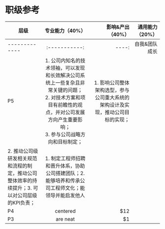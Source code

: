 # 职级参考
|层级       |专业能力（40%）  |影响&产出（40%）|通用能力（20%）|
| ------------- | :-----------: | ----: | ----: |
| ------------- | :-----------: | ----: |自我&团队成长 | 沟通合作 |
| P5     | 1. 公司内知名的技术领袖，可以发现和长效解决公司系统上一些复杂且非常关键的问题；<br>  2. 对技术方案和项目有前瞻性的观点，并对公司发展方向产生重要影响；<br>3. 参与公司战略方向和目标制定； | 1. 影响公司整体架构选型，参与公司重大系统的架构设计及实现，推动公司目标的实现；
2. 推动公司级研发相关规范和流程的制定，推动公司整体效率的持续提升；3. 可以对公司层级的KPI负责； |1. 制定工程师招聘和晋升体系，协助公司搭建团队；2. 能够培养和传承公司工程师文化；能领导并能启发他人|
| P4     |   centered    |   $12 |
| P3     |   are neat    |    $1 |
